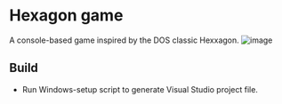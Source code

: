 # Hexagon game
A console-based game inspired by the DOS classic Hexxagon.
![image](https://github.com/user-attachments/assets/81305584-a0f5-46af-bf27-53d74f060576)

## Build
* Run Windows-setup script to generate Visual Studio project file.



